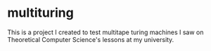 multituring
===========

This is a project I created to test multitape turing machines I saw on Theoretical Computer Science's lessons at my university.
